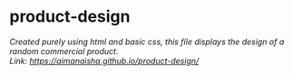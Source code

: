 # product-design
*Created purely using html and basic css, this file displays the design of a random commercial product.* <br>
*Link: https://aimanaisha.github.io/product-design/*
